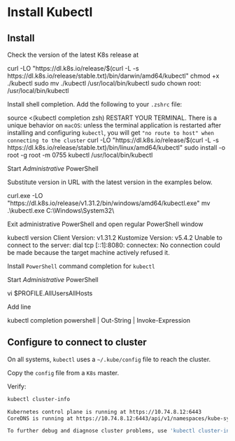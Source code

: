 # Install Kubectl
## Install
Check the version of the latest K8s release at [](https://kubernetes.io/releases/download/#binaries)

<tabs>
    <tab title="macOS">
        <code-block lang="bash"> curl -LO "https://dl.k8s.io/release/$(curl -L -s https://dl.k8s.io/release/stable.txt)/bin/darwin/amd64/kubectl"</code-block>
        <code-block lang="Bash"> chmod +x ./kubectl</code-block>
        <code-block lang="Bash"> sudo mv ./kubectl /usr/local/bin/kubectl </code-block>
        <code-block lang="Bash"> sudo chown root: /usr/local/bin/kubectl</code-block>
        <p>Install shell completion. Add the following to your <code>.zshrc</code> file:</p>
        <code-block lang="bash"> source &lt;(kubectl completion zsh)</code-block>
        <warning><emphasis>RESTART YOUR TERMINAL.</emphasis> There is a unique behavior on <code>macOS</code>: unless the terminal application is restarted after installing and configuring <code>kubectl</code>, you will get <code>"no route to host" when connecting to the cluster</code></warning>
    </tab>
    <tab title="Ubuntu">
        <code-block lang="Bash">curl -LO "https://dl.k8s.io/release/$(curl -L -s https://dl.k8s.io/release/stable.txt)/bin/linux/amd64/kubectl"</code-block>
        <code-block lang="Bash">sudo install -o root -g root -m 0755 kubectl /usr/local/bin/kubectl</code-block>
    </tab>
    <tab title="Windows">
        <p>Start <i>Administrative</i> PowerShell</p>
        <p>Substitute version in URL with the latest version in the examples below.</p>
        <code-block lang="PowerShell">curl.exe -LO "https://dl.k8s.io/release/v1.31.2/bin/windows/amd64/kubectl.exe"</code-block>
        <code-block lang="PowerShell">mv .\kubectl.exe C:\Windows\System32\</code-block>
        <p>Exit administrative PowerShell and open regular PowerShell window</p>
        <code-block lang="PowerShell">kubectl version</code-block>
        <code-block lang="PowerShell">
            Client Version: v1.31.2
            Kustomize Version: v5.4.2
            Unable to connect to the server: dial tcp [::1]:8080: connectex: No connection could be made because the target machine actively refused it.
        </code-block>
        <p>Install <code>PowerShell</code> command completion for <code>kubectl</code></p>
        <p>Start <i>Administrative</i> PowerShell</p>
        <code-block lang="PowerShell"> vi $PROFILE.AllUsersAllHosts</code-block>
        <p>Add line</p>
        <code-block lang="PowerShell">kubectl completion powershell | Out-String | Invoke-Expression</code-block>
    </tab>
</tabs>


## Configure to connect to cluster

On all systems, `kubectl` uses a `~/.kube/config` file to reach the cluster.

Copy the `config` file from a `K8s` master.

Verify:
```Bash
kubectl cluster-info 
```
```Bash
Kubernetes control plane is running at https://10.74.8.12:6443
CoreDNS is running at https://10.74.8.12:6443/api/v1/namespaces/kube-system/services/kube-dns:dns/proxy

To further debug and diagnose cluster problems, use 'kubectl cluster-info dump'.
```
